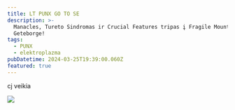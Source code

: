 ```yaml
---
title: LT PUNX GO TO SE
description: >-
  Manacles, Tureto Sindromas ir Crucial Features tripas į Fragile Mountain Fest
  Geteborge!
tags:
  - PUNX
  - elektroplazma
pubDatetime: 2024-03-25T19:39:00.060Z
featured: true
---
```


cj veikia

![](/fbcac00de76b7d62049055c8996f8cf0.jpg)
